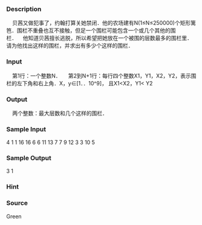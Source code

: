 
### Description
    贝茜又做犯事了，约翰打算关她禁闭．他的农场建有N(1≤N≤250000)个矩形篱笆．围栏不重叠也互不接触，但足一个围栏可能包含一个或几个其他的围栏．    他知道贝茜擅长逃脱，所以希望把她放在一个被围的层数最多的围栏里．请为他找出这样的围栏，并求出有多少个这样的围栏．
 
 
### Input
    第1行：一个整数N．
    第2到N+1行：每行四个整数X1，Y1，X2，Y2，表示围栏的左下角和右上角．X，y∈[1．．10^9]，
且X1<X2，Y1< Y2
### Output
    两个整数：最大层数和几个这样的围栏．
### Sample Input
4
1 1 16 16
6 6 11 13
7 7 9 12
3 3 10 5
### Sample Output
3 1
### Hint

### Source
Green